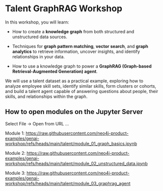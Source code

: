 # Talent GraphRAG Workshop
In this workshop, you will learn:

- How to create a **knowledge graph** from both structured and unstructured data sources.

- Techniques for **graph pattern matching**, **vector search**, and **graph analytics** to retrieve information, uncover insights, and identify relationships in your data. 

- How to use a knowledge graph to power a **GraphRAG (Graph-based Retrieval-Augmented Generation) agent**.

We will use a talent dataset as a practical example, exploring how to analyze employee skill sets, identify similar skills, form clusters or cohorts, and build a talent agent capable of answering questions about people, their skills, and relationships within the graph.

## How to open modules on the Jupyter Server
Select File -> Open from URL ... 

Module 1:
https://raw.githubusercontent.com/neo4j-product-examples/genai-workshop/refs/heads/main/talent/module_01_graph_basics.ipynb

Module 2: 
https://raw.githubusercontent.com/neo4j-product-examples/genai-workshop/refs/heads/main/talent/module_02_unstructured_data.ipynb

Module 3: 
https://raw.githubusercontent.com/neo4j-product-examples/genai-workshop/refs/heads/main/talent/module_03_graphrag_agent
